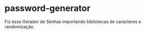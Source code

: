 # password-generator
 
Fiz esse Gerador de Senhas importando bibliotecas de caracteres e randomização.